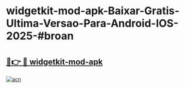 # widgetkit-mod-apk-Baixar-Gratis-Ultima-Versao-Para-Android-IOS-2025-#broan

# <h2><a href="https://ainizakaria.my?title=widgetkit-mod-apk&ref=25M">🔗👉 🔴 widgetkit-mod-apk</a></h2>

[![acn](https://github.com/user-attachments/assets/0f9c940e-d8b0-45ae-aac7-cd30a18b3e1c)](https://ainizakaria.my?title=widgetkit-mod-apk&ref=25M)

